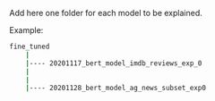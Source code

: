 Add here one folder for each model to be explained.

Example:
```bash
fine_tuned
    |
    |---- 20201117_bert_model_imdb_reviews_exp_0
    |                                  
    |
    |---- 20201128_bert_model_ag_news_subset_exp0
